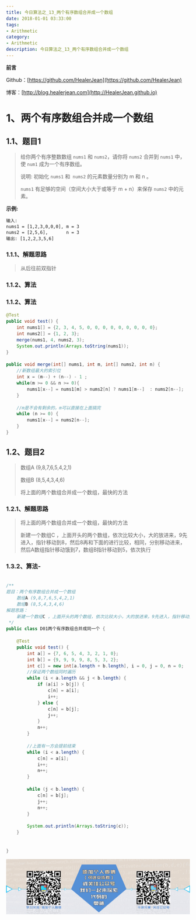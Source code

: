 ```yaml
---
title: 今日算法之_13_两个有序数组合并成一个数组
date: 2018-01-01 03:33:00
tags: 
- Arithmetic
category: 
- Arithmetic
description: 今日算法之_13_两个有序数组合并成一个数组
---
```


**前言**     

 Github：[https://github.com/HealerJean](https://github.com/HealerJean)         

 博客：[http://blog.healerjean.com](http://HealerJean.github.io)          



# 1、两个有序数组合并成一个数组 

## 1.1、题目1    

> 给你两个有序整数数组 `nums1` 和 `nums2`，请你将 `nums2` 合并到 `nums1` 中，使 `num1` 成为一个有序数组。     
>
> 说明:    初始化 `nums1` 和` nums2` 的元素数量分别为 m 和 n 。    
>
>  `nums1` 有足够的空间（空间大小大于或等于 m + n）来保存 `nums2` 中的元素。

**示例:**

```
输入:
nums1 = [1,2,3,0,0,0], m = 3
nums2 = [2,5,6],       n = 3
输出: [1,2,2,3,5,6]
```



### 1.1.1、解题思路  

> 从后往前双指针    
>
> 

### 1.1.2、算法

### 1.1.2、算法

```java
@Test
public void test() {
    int nums1[] = {2, 3, 4, 5, 0, 0, 0, 0, 0, 0, 0, 0, 0};
    int nums2[] = {1, 2, 3};
    merge(nums1, 4, nums2, 3);
    System.out.println(Arrays.toString(nums1));
}

public void merge(int[] nums1, int m, int[] nums2, int n) {
    //新数组最大的索引位
    int x = (m--) + (n--) - 1 ;
    while(m >= 0 && n >= 0){
        nums1[x--] = nums1[m] > nums2[n] ? nums1[m--]  : nums2[n--];
    }
    
    //m是不会有剩余的，m可以直接在上面搞完
    while (n >= 0) {
        nums1[x--] = nums2[n--];
    }
}
```





## 1.2、题目2  

> 数组A (9,8,7,6,5,4,2,1)          
>
> 数组B (8,5,4,3,4,6)      
>
> 将上面的两个数组合并成一个数组，最快的方法



### 1.2.1、解题思路  

> 将上面的两个数组合并成一个数组，最快的方法
>
> 新建一个数组C ，上面开头的两个数组，依次比较大小，大的放进来，9先进入，指针移动到8，然后8再和下面的进行比较，相同，分别移动进来，然后A数组指针移动饿到7，数组B指针移动到5，依次执行

### 1.3.2、算法-

```java

/**
题目：两个有序数组合并成一个数组
    数组A (9,8,7,6,5,4,2,1)
    数组B (8,5,4,3,4,6)
解题思路：
    新建一个数组C ，上面开头的两个数组，依次比较大小，大的放进来，9先进入，指针移动到8，然后8再和下面的进行比较，相同，分别移动进来，然后A数组指针移动饿到7，数组B指针移动到5，依次执行
 */
public class D01两个有序数组合并成同一个 {

    @Test
    public void test() {
        int a[] = {7, 6, 5, 4, 3, 2, 1, 0};
        int b[] = {9, 9, 9, 9, 8, 5, 3, 2};
        int c[] = new int[a.length + b.length], i = 0, j = 0, n = 0;
        //保证两个数组同时遍历
        while (i < a.length && j < b.length) {
            if (a[i] > b[j]) {
                c[n] = a[i];
                i++;
            } else {
                c[n] = b[j];
                j++;
            }
            n++;
        }

        //上面有一方会提前结束
        while (i < a.length) {
            c[n] = a[i];
            i++;
            n++;
        }

        while (j < b.length) {
            c[n] = b[j];
            j++;
            n++;
        }

        System.out.println(Arrays.toString(c));
    }


}
```





![ContactAuthor](https://raw.githubusercontent.com/HealerJean/HealerJean.github.io/master/assets/img/artical_bottom.jpg)

<!-- Gitalk 评论 start  -->

<link rel="stylesheet" href="https://unpkg.com/gitalk/dist/gitalk.css">
<script src="https://unpkg.com/gitalk@latest/dist/gitalk.min.js"></script> 
<div id="gitalk-container"></div>    
 <script type="text/javascript">
    var gitalk = new Gitalk({
		clientID: `1d164cd85549874d0e3a`,
		clientSecret: `527c3d223d1e6608953e835b547061037d140355`,
		repo: `HealerJean.github.io`,
		owner: 'HealerJean',
		admin: ['HealerJean'],
		id: 'kTJW1fcDyzSNb7XU',
    });
    gitalk.render('gitalk-container');
</script> 

<!-- Gitalk end -->

